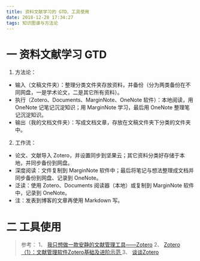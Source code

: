 ```yaml
---
title: 资料文献学习的 GTD、工具使用
date: 2018-12-28 17:34:27
tags: 知识图谱与方法论
---
```

# 一 资料文献学习 GTD
1. 方法论：
- 输入（文稿文件夹）：整理分类文件夹存放资料，并备份（分为两类备份在不同网盘，一是学术论文，二是其它所有资料）。
- 执行（Zotero、Documents、MarginNote、OneNote 软件）：本地阅读，用 OneNote 记笔记沉淀知识；用 MarginNote 学习，最后用 OneNote 整理笔记沉淀知识。
- 输出（我的文档文件夹）：写成文档文章，存放在文稿文件夹下分类的文件夹中。

2. 工作流：
- 论文、文献导入 Zotero，并设置同步到坚果云；其它资料分类好存储于本地，并同步备份到网盘。
- 深度阅读：文件复制到 MarginNote 软件中；最后将笔记与想法整理成文档并同步备份到网盘、记录到 OneNote。
- 泛读：使用 Zotero、Documents 阅读器（本地）或复制到 MarginNote 软件中，记录到 OneNote。
- 注：发表到博客的文章再使用 Markdown 写。

# 二 工具使用
> 参考：
1、 [我只想做一款安静的文献管理工具——Zotero](https://sspai.com/post/32650)
2、 [Zotero（1）：文献管理软件Zotero基础及进阶示范 ](https://www.yangzhiping.com/tech/zotero1.html)
3、 [谈谈Zotero](https://www.jianshu.com/p/6adcf5f528fe)